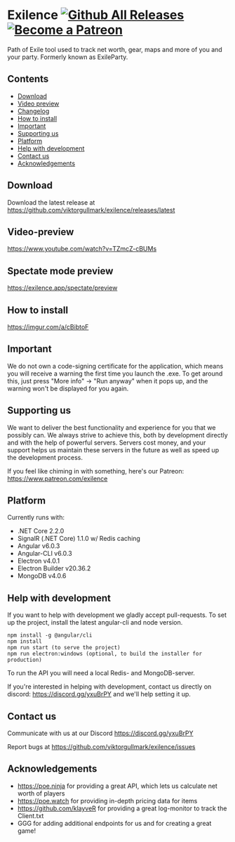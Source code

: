 Exilence
[![Github All Releases](https://img.shields.io/github/downloads/viktorgullmark/exilence/total.svg)](https://github.com/viktorgullmark/exilence/releases)
[![Become a Patreon](https://img.shields.io/badge/patreon-%F0%9F%8E%AF-orange.svg)](https://www.patreon.com/exilence)
===
Path of Exile tool used to track net worth, gear, maps and more of you and your party. Formerly known as ExileParty.

## Contents

- [Download](#download)
- [Video preview](#video-preview)
- [Changelog](https://github.com/viktorgullmark/exilence/blob/master/CHANGELOG.md)
- [How to install](#how-to-install)
- [Important](#important)
- [Supporting us](#supporting-us)
- [Platform](#platform)
- [Help with development](#help-with-development)
- [Contact us](#contact-us)
- [Acknowledgements](#acknowledgements)

## Download

Download the latest release at https://github.com/viktorgullmark/exilence/releases/latest

## Video-preview

https://www.youtube.com/watch?v=TZmcZ-cBUMs

## Spectate mode preview

https://exilence.app/spectate/preview

## How to install

https://imgur.com/a/cBibtoF

## Important

We do not own a code-signing certificate for the application, which means you will receive a warning the first time you launch the .exe. To get around this, just press "More info" -> "Run anyway" when it pops up, and the warning won't be displayed for you again.

## Supporting us

We want to deliver the best functionality and experience for you that we possibly can. We always strive to achieve this, both by development directly and with the help of powerful servers. Servers cost money, and your support helps us maintain these servers in the future as well as speed up the development process. 

If you feel like chiming in with something, here's our Patreon: https://www.patreon.com/exilence

## Platform

Currently runs with:

- .NET Core 2.2.0
- SignalR (.NET Core) 1.1.0 w/ Redis caching
- Angular v6.0.3
- Angular-CLI v6.0.3
- Electron v4.0.1
- Electron Builder v20.36.2
- MongoDB v4.0.6

## Help with development

If you want to help with development we gladly accept pull-requests. To set up the project, install the latest angular-cli and node version.

```
npm install -g @angular/cli
npm install
npm run start (to serve the project)
npm run electron:windows (optional, to build the installer for production)
```

To run the API you will need a local Redis- and MongoDB-server.

If you're interested in helping with development, contact us directly on discord: https://discord.gg/yxuBrPY and we'll help setting it up.

## Contact us

Communicate with us at our Discord https://discord.gg/yxuBrPY

Report bugs at https://github.com/viktorgullmark/exilence/issues

## Acknowledgements

- https://poe.ninja for providing a great API, which lets us calculate net worth of players
- https://poe.watch for providing in-depth pricing data for items
- https://github.com/klayveR for providing a great log-monitor to track the Client.txt
- GGG for adding additional endpoints for us and for creating a great game!

